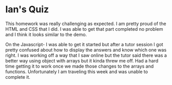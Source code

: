# Ian's Quiz

This homework was really challenging as expected. I am pretty proud of the HTML and CSS that I did. I was able to get that part completed no problem and I think it looks similar to the demo. 

On the Javascript- I was able to get it started but after a tutor session I got pretty confused about how to display the answers and know which one was right. I was working off a way that I saw online but the tutor said there was a better way using object with arrays but it kinda threw me off. Had a hard time getting it to work once we made those changes to the arrays and functions. Unfortunately I am traveling this week and was unable to complete it. 

